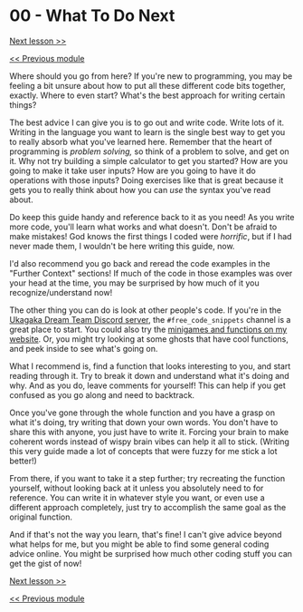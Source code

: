 # 00 - What To Do Next

[Next lesson >>](../module_12_final_thoughts/01_closing_remarks.md)

[<< Previous module](../module_11_debugging/04_emergency_mode.md)

Where should you go from here? If you're new to programming, you may be feeling a bit unsure about how to put all these different code bits together, exactly. Where to even start? What's the best approach for writing certain things?

The best advice I can give you is to go out and write code. Write lots of it. Writing in the language you want to learn is the single best way to get you to really absorb what you've learned here. Remember that the heart of programming is *problem solving,* so think of a problem to solve, and get on it. Why not try building a simple calculator to get you started? How are you going to make it take user inputs? How are you going to have it do operations with those inputs? Doing exercises like that is great because it gets you to really think about how you can *use* the syntax you've read about.

Do keep this guide handy and reference back to it as you need! As you write more code, you'll learn what works and what doesn't. Don't be afraid to make mistakes! God knows the first things I coded were *horrific*, but if I had never made them, I wouldn't be here writing this guide, now.

I'd also recommend you go back and reread the code examples in the "Further Context" sections! If much of the code in those examples was over your head at the time, you may be surprised by how much of it you recognize/understand now!

The other thing you can do is look at other people's code. If you're in the [Ukagaka Dream Team Discord server](https://ukagakadreamteam.com/wiki/info/ukagaka_dream_team#where_to_find_us), the `#free_code_snippets` channel is a great place to start. You could also try the [minigames and functions on my website](https://zichqec.github.io/s-the-skeleton/functions). Or, you might try looking at some ghosts that have cool functions, and peek inside to see what's going on.

What I recommend is, find a function that looks interesting to you, and start reading through it. Try to break it down and understand what it's doing and why. And as you do, leave comments for yourself! This can help if you get confused as you go along and need to backtrack.

Once you've gone through the whole function and you have a grasp on what it's doing, try writing that down your own words. You don't have to share this with anyone, you just have to write it. Forcing your brain to make coherent words instead of wispy brain vibes can help it all to stick. (Writing this very guide made a lot of concepts that were fuzzy for me stick a lot better!)

From there, if you want to take it a step further; try recreating the function yourself, without looking back at it unless you absolutely need to for reference. You can write it in whatever style you want, or even use a different approach completely, just try to accomplish the same goal as the original function.

And if that's not the way you learn, that's fine! I can't give advice beyond what helps for me, but you might be able to find some general coding advice online. You might be surprised how much other coding stuff you can get the gist of now!

[Next lesson >>](../module_12_final_thoughts/01_closing_remarks.md)

[<< Previous module](../module_11_debugging/04_emergency_mode.md)
